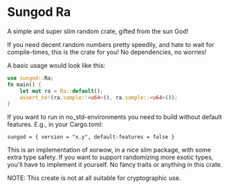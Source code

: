 # Sungod Ra
A simple and super slim random crate, gifted from the sun God!

If you need decent random numbers pretty speedily, and hate
to wait for compile-times, this is the crate for you!
No dependencies, no worries!

A basic usage would look like this:
```rust
use sungod::Ra;
fn main() {
    let mut ra = Ra::default();
    assert_ne!(ra.sample::<u64>(), ra.sample::<u64>());
}
```

If you want to run in no\_std-environments you need to build without default
features. E.g., in your Cargo.toml:

```
sungod = { version = "x.y", default-features = false }
```

This is an implementation of xorwow, in a nice slim package,
with some extra type safety. If you want to support randomizing
more exotic types, you'll have to implement it yourself. No
fancy traits or anything in this crate.

NOTE: This create is not at all suitable for cryptographic use.

